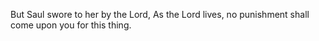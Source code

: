 But Saul swore to her by the Lord, As the Lord lives, no punishment shall come upon you for this thing.
